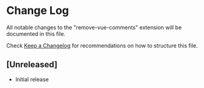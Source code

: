 # Change Log

All notable changes to the "remove-vue-comments" extension will be documented in this file.

Check [Keep a Changelog](http://keepachangelog.com/) for recommendations on how to structure this file.

## [Unreleased]

- Initial release